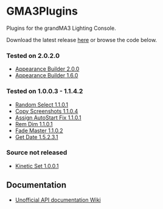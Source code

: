 # GMA3Plugins
Plugins for the grandMA3 Lighting Console.

Download the latest release [here](https://github.com/hossimo/GMA3Plugins/releases) or browse the code below.

### Tested on 2.0.2.0
* [Appearance Builder 2.0.0](https://github.com/hossimo/GMA3Plugins/tree/master/grandMA3/shared/resource/lib_plugins/Appearance%20Builder#appearance-builder-20)
* [Appearance Builder 1.6.0](https://github.com/hossimo/GMA3Plugins/tree/master/grandMA3/shared/resource/lib_plugins/Appearance%20Builder#appearancebuilder-v16)

### Tested on 1.0.0.3  -  1.1.4.2
* [Random Select 1.1.0.1](https://github.com/hossimo/GMA3Plugins/tree/master/grandMA3/shared/resource/lib_plugins/Random%20Select)
* [Copy Screenshots 1.1.0.4](https://github.com/hossimo/GMA3Plugins/tree/master/grandMA3/shared/resource/lib_plugins/Copy%20Screenshots)
* [Assign AutoStart Fix 1.1.0.1](https://github.com/hossimo/GMA3Plugins/tree/master/grandMA3/shared/resource/lib_plugins/Assign%20AutoStart%20Fix)
* [Rem Dim 1.1.0.1](https://github.com/hossimo/GMA3Plugins/tree/master/grandMA3/shared/resource/lib_plugins/Rem%20Dim)
* [Fade Master 1.1.0.2](https://github.com/hossimo/GMA3Plugins/tree/master/grandMA3/shared/resource/lib_plugins/Fade%20Master)
* [ Get Date 1.5.2.3.1](https://github.com/hossimo/GMA3Plugins/tree/master/grandMA3/shared/resource/lib_plugins/GetDate)

### Source not released
* [Kinetic Set 1.0.0.1](https://github.com/hossimo/GMA3Plugins/tree/master/grandMA3/shared/resource/lib_plugins/KineticSet)

## Documentation
* [Unofficial API documentation Wiki](https://github.com/hossimo/GMA3Plugins/wiki)
